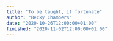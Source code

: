 ```yaml
---
title: "To be taught, if fortunate"
author: "Becky Chambers"
date: "2020-10-26T12:00:00+01:00"
finished: "2020-11-02T12:00:00+01:00"
---
```

